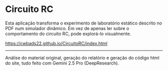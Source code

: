 # Circuito RC
Esta aplicação transforma o experimento de laboratório estático descrito no PDF num simulador dinâmico. Em vez de apenas ler sobre o comportamento do circuito RC, pode explorá-lo visualmente. 

https://cwbads22.github.io/CircuitoRC/index.html

---

Análise do material original, geração do relatório e geração do código html do site, tudo feito com Gemini 2.5 Pro (DeepResearch).


